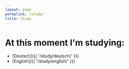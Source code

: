 ```yaml
---
layout: page
permalink: /study/
title: Study
---
```


# At this moment I'm studying:

* [Deutsch]({{ '/study/deutsch/' }})
* [English]({{ '/study/english/' }})
